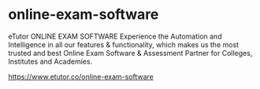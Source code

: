 # online-exam-software
eTutor ONLINE EXAM SOFTWARE Experience the Automation and Intelligence in all our features &amp; functionality, which makes us the most trusted and best Online Exam Software &amp; Assessment Partner for Colleges, Institutes and Academies.

https://www.etutor.co/online-exam-software

